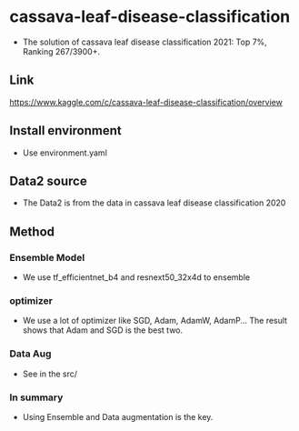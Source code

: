 # cassava-leaf-disease-classification
- The solution of cassava leaf disease classification 2021: Top 7%, Ranking 267/3900+.

## Link
https://www.kaggle.com/c/cassava-leaf-disease-classification/overview

## Install environment
- Use environment.yaml 

## Data2 source
- The Data2 is from the data in cassava leaf disease classification 2020

## Method
### Ensemble Model
- We use tf_efficientnet_b4 and resnext50_32x4d to ensemble
### optimizer
- We use a lot of optimizer like SGD, Adam, AdamW, AdamP... The result shows that Adam and SGD is the best two.   
### Data Aug
- See in the src/

### In summary
- Using Ensemble and Data augmentation is the key.
